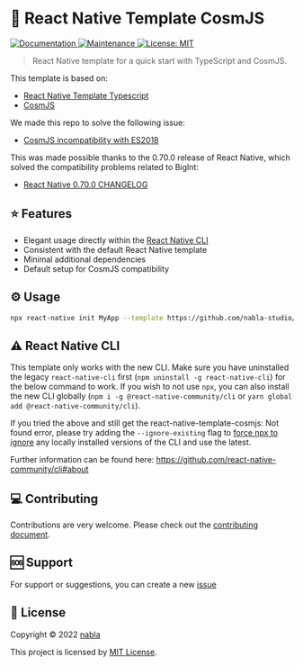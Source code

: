 # 🚀 React Native Template CosmJS

<p>
  <a href="https://github.com/nabla-studio/react-native-template-cosmjs#readme">
    <img alt="Documentation" src="https://img.shields.io/badge/documentation-yes-brightgreen.svg" />
  </a>
  <a href="https://github.com/nabla-studio/react-native-template-cosmjs/graphs/commit-activity">
    <img alt="Maintenance" src="https://img.shields.io/badge/Maintained%3F-yes-green.svg" />
  </a>
  <a href="https://github.com/nabla-studio/react-native-template-cosmjs/blob/master/LICENSE">
    <img alt="License: MIT" src="https://img.shields.io/badge/License-MIT-yellow.svg" />
  </a>
</p>

> React Native template for a quick start with TypeScript and CosmJS.

This template is based on:

- [React Native Template Typescript](https://github.com/react-native-community/react-native-template-typescript)
- [CosmJS](https://github.com/cosmos/cosmjs)

We made this repo to solve the following issue:

- [CosmJS incompatibility with ES2018](https://github.com/cosmos/cosmjs/issues/1144)

This was made possible thanks to the 0.70.0 release of React Native, which solved the compatibility problems related to BigInt:

- [React Native 0.70.0 CHANGELOG](https://github.com/facebook/react-native/blob/main/CHANGELOG.md#0700)

## ⭐ Features

- Elegant usage directly within the [React Native CLI](https://github.com/react-native-community/cli)
- Consistent with the default React Native template
- Minimal additional dependencies
- Default setup for CosmJS compatibility

## ⚙️ Usage

```sh
npx react-native init MyApp --template https://github.com/nabla-studio/react-native-template-cosmjs
```

## ⚠️ React Native CLI

This template only works with the new CLI. Make sure you have uninstalled the legacy `react-native-cli` first (`npm uninstall -g react-native-cli`) for the below command to work. If you wish to not use `npx`, you can also install the new CLI globally (`npm i -g @react-native-community/cli` or `yarn global add @react-native-community/cli`).

If you tried the above and still get the react-native-template-cosmjs: Not found error, please try adding the `--ignore-existing` flag to [force npx to ignore](https://github.com/npm/npx#description) any locally installed versions of the CLI and use the latest.

Further information can be found here: https://github.com/react-native-community/cli#about

## 💻 Contributing

Contributions are very welcome. Please check out the [contributing document](CONTRIBUTING.md).

## 🆘 Support

For support or suggestions, you can create a new [issue](https://github.com/nabla-studio/react-native-template-cosmjs/issues)

## 🔏 License

Copyright © 2022 [nabla](https://github.com/nabla-studio)

This project is licensed by [MIT License](LICENSE).
